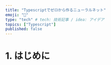 ```yaml
---
title: "Typescriptでゼロから作るニューラルネット"
emoji: "🧠"
type: "tech" # tech: 技術記事 / idea: アイデア
topics: ["Typescript"]
published: false
---
```



# 1. はじめに




